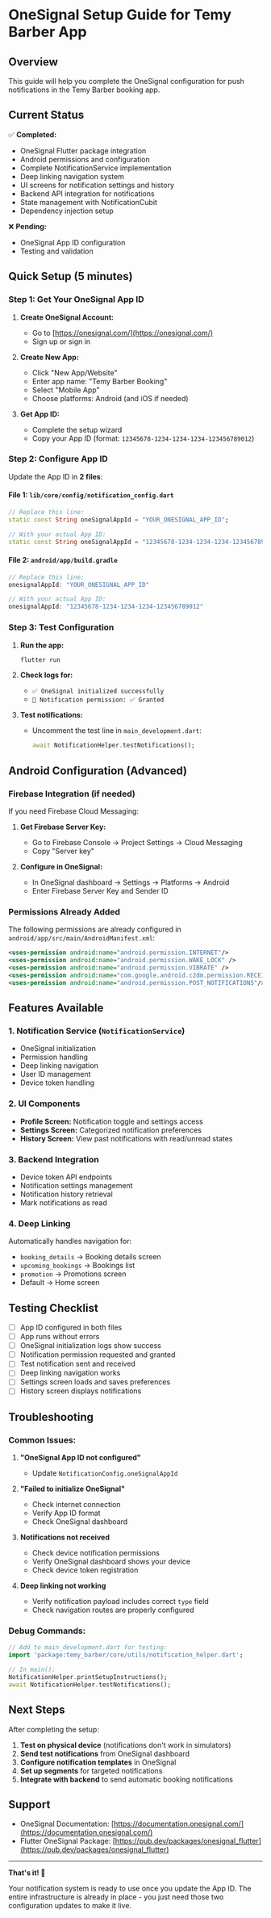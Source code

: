 # OneSignal Setup Guide for Temy Barber App

## Overview
This guide will help you complete the OneSignal configuration for push notifications in the Temy Barber booking app.

## Current Status
✅ **Completed:**
- OneSignal Flutter package integration
- Android permissions and configuration
- Complete NotificationService implementation
- Deep linking navigation system
- UI screens for notification settings and history
- Backend API integration for notifications
- State management with NotificationCubit
- Dependency injection setup

❌ **Pending:**
- OneSignal App ID configuration
- Testing and validation

## Quick Setup (5 minutes)

### Step 1: Get Your OneSignal App ID

1. **Create OneSignal Account:**
   - Go to [https://onesignal.com/](https://onesignal.com/)
   - Sign up or sign in

2. **Create New App:**
   - Click "New App/Website"
   - Enter app name: "Temy Barber Booking"
   - Select "Mobile App"
   - Choose platforms: Android (and iOS if needed)

3. **Get App ID:**
   - Complete the setup wizard
   - Copy your App ID (format: `12345678-1234-1234-1234-123456789012`)

### Step 2: Configure App ID

Update the App ID in **2 files**:

#### File 1: `lib/core/config/notification_config.dart`
```dart
// Replace this line:
static const String oneSignalAppId = "YOUR_ONESIGNAL_APP_ID";

// With your actual App ID:
static const String oneSignalAppId = "12345678-1234-1234-1234-123456789012";
```

#### File 2: `android/app/build.gradle`
```gradle
// Replace this line:
onesignalAppId: "YOUR_ONESIGNAL_APP_ID"

// With your actual App ID:
onesignalAppId: "12345678-1234-1234-1234-123456789012"
```

### Step 3: Test Configuration

1. **Run the app:**
   ```bash
   flutter run
   ```

2. **Check logs for:**
   - `✅ OneSignal initialized successfully`
   - `📱 Notification permission: ✅ Granted`

3. **Test notifications:**
   - Uncomment the test line in `main_development.dart`:
     ```dart
     await NotificationHelper.testNotifications();
     ```

## Android Configuration (Advanced)

### Firebase Integration (if needed)

If you need Firebase Cloud Messaging:

1. **Get Firebase Server Key:**
   - Go to Firebase Console → Project Settings → Cloud Messaging
   - Copy "Server key"

2. **Configure in OneSignal:**
   - In OneSignal dashboard → Settings → Platforms → Android
   - Enter Firebase Server Key and Sender ID

### Permissions Already Added

The following permissions are already configured in `android/app/src/main/AndroidManifest.xml`:

```xml
<uses-permission android:name="android.permission.INTERNET"/>
<uses-permission android:name="android.permission.WAKE_LOCK" />
<uses-permission android:name="android.permission.VIBRATE" />
<uses-permission android:name="com.google.android.c2dm.permission.RECEIVE" />
<uses-permission android:name="android.permission.POST_NOTIFICATIONS"/>
```

## Features Available

### 1. **Notification Service** (`NotificationService`)
- OneSignal initialization
- Permission handling
- Deep linking navigation
- User ID management
- Device token handling

### 2. **UI Components**
- **Profile Screen:** Notification toggle and settings access
- **Settings Screen:** Categorized notification preferences
- **History Screen:** View past notifications with read/unread states

### 3. **Backend Integration**
- Device token API endpoints
- Notification settings management
- Notification history retrieval
- Mark notifications as read

### 4. **Deep Linking**
Automatically handles navigation for:
- `booking_details` → Booking details screen
- `upcoming_bookings` → Bookings list
- `promotion` → Promotions screen
- Default → Home screen

## Testing Checklist

- [ ] App ID configured in both files
- [ ] App runs without errors
- [ ] OneSignal initialization logs show success
- [ ] Notification permission requested and granted
- [ ] Test notification sent and received
- [ ] Deep linking navigation works
- [ ] Settings screen loads and saves preferences
- [ ] History screen displays notifications

## Troubleshooting

### Common Issues:

1. **"OneSignal App ID not configured"**
   - Update `NotificationConfig.oneSignalAppId`

2. **"Failed to initialize OneSignal"**
   - Check internet connection
   - Verify App ID format
   - Check OneSignal dashboard

3. **Notifications not received**
   - Check device notification permissions
   - Verify OneSignal dashboard shows your device
   - Check device token registration

4. **Deep linking not working**
   - Verify notification payload includes correct `type` field
   - Check navigation routes are properly configured

### Debug Commands:

```dart
// Add to main_development.dart for testing:
import 'package:temy_barber/core/utils/notification_helper.dart';

// In main():
NotificationHelper.printSetupInstructions();
await NotificationHelper.testNotifications();
```

## Next Steps

After completing the setup:

1. **Test on physical device** (notifications don't work in simulators)
2. **Send test notifications** from OneSignal dashboard
3. **Configure notification templates** in OneSignal
4. **Set up segments** for targeted notifications
5. **Integrate with backend** to send automatic booking notifications

## Support

- OneSignal Documentation: [https://documentation.onesignal.com/](https://documentation.onesignal.com/)
- Flutter OneSignal Package: [https://pub.dev/packages/onesignal_flutter](https://pub.dev/packages/onesignal_flutter)

---

**That's it! 🎉**

Your notification system is ready to use once you update the App ID. The entire infrastructure is already in place - you just need those two configuration updates to make it live.
